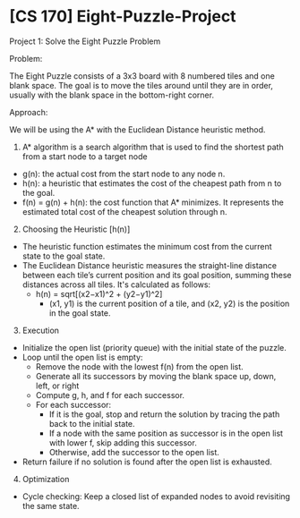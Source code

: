 # [CS 170] Eight-Puzzle-Project
Project 1: Solve the Eight Puzzle Problem

Problem: 

The Eight Puzzle consists of a 3x3 board with 8 numbered tiles and one blank space. The goal is to move the tiles around until they are in order, usually with the blank space in the bottom-right corner.


Approach: 

We will be using the A* with the Euclidean Distance heuristic method.

1) A* algorithm is a search algorithm that is used to find the shortest path from a start node to a target node

- g(n): the actual cost from the start node to any node n.
- h(n): a heuristic that estimates the cost of the cheapest path from n to the goal. 
- f(n) = g(n) + h(n): the cost function that A* minimizes. It represents the estimated total cost of the cheapest solution through n.

2) Choosing the Heuristic [h(n)]

- The heuristic function estimates the minimum cost from the current state to the goal state. 
- The Euclidean Distance heuristic measures the straight-line distance between each tile’s current position and its goal position, summing these distances across all tiles. It's calculated as follows:
    - h(n) = sqrt[(x2​−x1​)^2 + (y2​−y1​)^2​]
        - (x1, y1) is the current position of a tile, and (x2, y2) is the position in the goal state.

3) Execution

- Initialize the open list (priority queue) with the initial state of the puzzle.
- Loop until the open list is empty:
    - Remove the node with the lowest f(n) from the open list.
    - Generate all its successors by moving the blank space up, down, left, or right
    - Compute g, h, and f for each successor.
    - For each successor:
        - If it is the goal, stop and return the solution by tracing the path back to the initial state.
        - If a node with the same position as successor is in the open list with lower f, skip adding this successor.
        - Otherwise, add the successor to the open list.
- Return failure if no solution is found after the open list is exhausted.

4) Optimization

- Cycle checking: Keep a closed list of expanded nodes to avoid revisiting the same state.